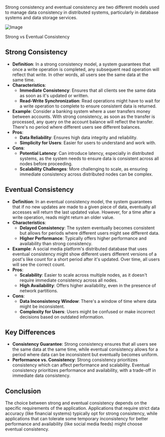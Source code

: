 
Strong consistency and eventual consistency are two different models used to manage data consistency in distributed systems, particularly in database systems and data storage services.

![Image](https://www.designgurus.io/_next/image?url=https%3A%2F%2Fstorage.googleapis.com%2Fdownload%2Fstorage%2Fv1%2Fb%2Fdesigngurus-prod.appspot.com%2Fo%2F372b6b2ec73ef416f8caef900%3Fgeneration%3D1705387990333602%26alt%3Dmedia&w=3840&q=75&dpl=dpl_GaTKPDhFdvnpgZDn4NwPtZniCSsp)

Strong vs Eventual Consistency

## Strong Consistency

- **Definition**: In a strong consistency model, a system guarantees that once a write operation is completed, any subsequent read operation will reflect that write. In other words, all users see the same data at the same time.
- **Characteristics**:
    - **Immediate Consistency**: Ensures that all clients see the same data as soon as it's updated or written.
    - **Read-Write Synchronization**: Read operations might have to wait for a write operation to complete to ensure consistent data is returned.
- **Example**: Consider a banking system where a user transfers money between accounts. With strong consistency, as soon as the transfer is processed, any query on the account balance will reflect the transfer. There's no period where different users see different balances.
- **Pros**:
    - **Data Reliability**: Ensures high data integrity and reliability.
    - **Simplicity for Users**: Easier for users to understand and work with.
- **Cons**:
    - **Potential Latency**: Can introduce latency, especially in distributed systems, as the system needs to ensure data is consistent across all nodes before proceeding.
    - **Scalability Challenges**: More challenging to scale, as ensuring immediate consistency across distributed nodes can be complex.

## Eventual Consistency

- **Definition**: In an eventual consistency model, the system guarantees that if no new updates are made to a given piece of data, eventually all accesses will return the last updated value. However, for a time after a write operation, reads might return an older value.
- **Characteristics**:
    - **Delayed Consistency**: The system eventually becomes consistent but allows for periods where different users might see different data.
    - **Higher Performance**: Typically offers higher performance and availability than strong consistency.
- **Example**: A social media platform's distributed database that uses eventual consistency might show different users different versions of a post's like count for a short period after it's updated. Over time, all users will see the correct count.
- **Pros**:
    - **Scalability**: Easier to scale across multiple nodes, as it doesn't require immediate consistency across all nodes.
    - **High Availability**: Offers higher availability, even in the presence of network partitions.
- **Cons**:
    - **Data Inconsistency Window**: There's a window of time where data might be inconsistent.
    - **Complexity for Users**: Users might be confused or make incorrect decisions based on outdated information.

## Key Differences

- **Consistency Guarantee**: Strong consistency ensures that all users see the same data at the same time, while eventual consistency allows for a period where data can be inconsistent but eventually becomes uniform.
- **Performance vs. Consistency**: Strong consistency prioritizes consistency which can affect performance and scalability. Eventual consistency prioritizes performance and availability, with a trade-off in immediate data consistency.

## Conclusion

The choice between strong and eventual consistency depends on the specific requirements of the application. Applications that require strict data accuracy (like financial systems) typically opt for strong consistency, while applications that can tolerate some temporary inconsistency for better performance and availability (like social media feeds) might choose eventual consistency.